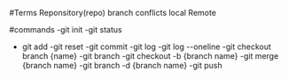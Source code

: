 #Terms
Reponsitory(repo)
branch
conflicts
local
Remote

#commands
-git init
-git status
- git add
-git reset
-git commit 
-git log
-git log --oneline
-git checkout branch {name}
-git branch
-git checkout -b {branch name}
-git merge {branch name}
-git branch -d {branch name}
-git push